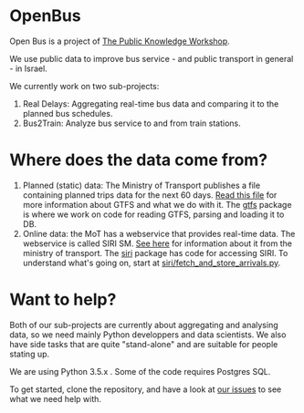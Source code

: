 # OpenBus

Open Bus is a project of [The Public Knowledge Workshop](http://http://www.hasadna.org.il). 

We use public data to improve bus service - and public transport in general - in Israel.

We currently work on two sub-projects: 

1. Real Delays: Aggregating real-time bus data and comparing it to the planned bus schedules. 
2. Bus2Train: Analyze bus service to and from train stations.


# Where does the data come from?

1. Planned (static) data: The Ministry of Transport publishes a file containing planned trips data for the next 60 days. [Read this file](https://github.com/hasadna/open-bus/blob/master/gtfs/working_with_GTFS.md) for more information about GTFS and what we do with it. The [gtfs](https://github.com/hasadna/open-bus/tree/master/gtfs) package is where we work on code for reading GTFS, parsing and loading it to DB. 
2. Online data: the MoT has a webservice that provides real-time data. The webservice is called SIRI SM. [See here](http://he.mot.gov.il/index.php?option=com_content&view=article&id=2243:pub-trn-memchakim&catid=167:pub-trn-dev-info&Itemid=304) for information about it from the ministry of transport. The [siri](https://github.com/hasadna/open-bus/tree/master/siri) package has code for accessing SIRI. To understand what's going on, start at [siri/fetch_and_store_arrivals.py](https://github.com/hasadna/open-bus/blob/master/siri/fetch_and_store_arrivals.py).


# Want to help?
Both of our sub-projects are currently about aggregating and analysing data, so we need mainly Python developpers and data scientists. We also have side tasks that are quite "stand-alone" and are suitable for people stating up. 

We are using Python 3.5.x . Some of the code requires Postgres SQL. 

To get started, clone the repository, and have a look at [our issues](<https://github.com/hasadna/open-bus/issues>) to see what we need help with. 
